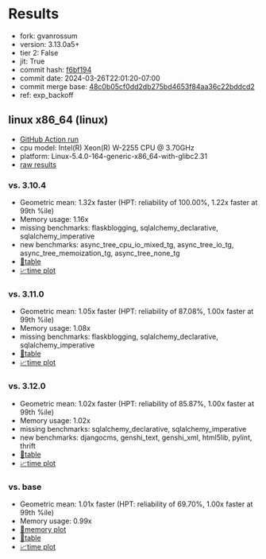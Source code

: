 # Results

- fork: gvanrossum
- version: 3.13.0a5+
- tier 2: False
- jit: True
- commit hash: [f6bf194](https://github.com/gvanrossum/cpython/commit/f6bf194)
- commit date: 2024-03-26T22:01:20-07:00
- commit merge base: [48c0b05cf0dd2db275bd4653f84aa36c22bddcd2](https://github.com/gvanrossum/cpython/commit/48c0b05cf0dd2db275bd4653f84aa36c22bddcd2)
- ref: exp_backoff

## linux x86_64 (linux)

- [GitHub Action run](https://github.com/faster-cpython/benchmarking/actions/runs/8447334369)
- cpu model: Intel(R) Xeon(R) W-2255 CPU @ 3.70GHz
- platform: Linux-5.4.0-164-generic-x86_64-with-glibc2.31
- [raw results](bm-20240326-linux-x86_64-gvanrossum-exp_backoff-3.13.0a5%2B-f6bf194.json)

### vs. 3.10.4

- Geometric mean: 1.32x faster (HPT: reliability of 100.00%, 1.22x faster at 99th %ile)
- Memory usage: 1.16x
- missing benchmarks: flaskblogging, sqlalchemy_declarative, sqlalchemy_imperative
- new benchmarks: async_tree_cpu_io_mixed_tg, async_tree_io_tg, async_tree_memoization_tg, async_tree_none_tg
- [📄table](bm-20240326-linux-x86_64-gvanrossum-exp_backoff-3.13.0a5%2B-f6bf194-vs-3.10.4.md)
- [📈time plot](bm-20240326-linux-x86_64-gvanrossum-exp_backoff-3.13.0a5%2B-f6bf194-vs-3.10.4.png)

### vs. 3.11.0

- Geometric mean: 1.05x faster (HPT: reliability of 87.08%, 1.00x faster at 99th %ile)
- Memory usage: 1.08x
- missing benchmarks: flaskblogging, sqlalchemy_declarative, sqlalchemy_imperative
- [📄table](bm-20240326-linux-x86_64-gvanrossum-exp_backoff-3.13.0a5%2B-f6bf194-vs-3.11.0.md)
- [📈time plot](bm-20240326-linux-x86_64-gvanrossum-exp_backoff-3.13.0a5%2B-f6bf194-vs-3.11.0.png)

### vs. 3.12.0

- Geometric mean: 1.02x faster (HPT: reliability of 85.87%, 1.00x faster at 99th %ile)
- Memory usage: 1.02x
- missing benchmarks: sqlalchemy_declarative, sqlalchemy_imperative
- new benchmarks: djangocms, genshi_text, genshi_xml, html5lib, pylint, thrift
- [📄table](bm-20240326-linux-x86_64-gvanrossum-exp_backoff-3.13.0a5%2B-f6bf194-vs-3.12.0.md)
- [📈time plot](bm-20240326-linux-x86_64-gvanrossum-exp_backoff-3.13.0a5%2B-f6bf194-vs-3.12.0.png)

### vs. base

- Geometric mean: 1.01x faster (HPT: reliability of 69.70%, 1.00x faster at 99th %ile)
- Memory usage: 0.99x
- [🧠memory plot](bm-20240326-linux-x86_64-gvanrossum-exp_backoff-3.13.0a5%2B-f6bf194-vs-base-mem.png)
- [📄table](bm-20240326-linux-x86_64-gvanrossum-exp_backoff-3.13.0a5%2B-f6bf194-vs-base.md)
- [📈time plot](bm-20240326-linux-x86_64-gvanrossum-exp_backoff-3.13.0a5%2B-f6bf194-vs-base.png)

